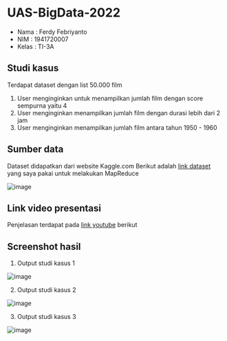 # UAS-BigData-2022

- Nama  : Ferdy Febriyanto
- NIM   : 1941720007
- Kelas : TI-3A


## Studi kasus

Terdapat dataset dengan list 50.000 film

1. User menginginkan untuk menampilkan jumlah film dengan score sempurna yaitu 4
2. User menginginkan menampilkan jumlah film dengan durasi lebih dari 2 jam
3. User menginginkan menampilkan jumlah film antara tahun 1950 - 1960

## Sumber data

Dataset didapatkan dari website Kaggle.com Berikut adalah [link dataset](https://www.kaggle.com/datasets/stefanoleone992/filmtv-movies-dataset) yang saya pakai untuk melakukan MapReduce

![image](https://user-images.githubusercontent.com/47923906/176544740-6c531400-3d9a-4271-9c66-9c980ee5bf5f.png)

## Link video presentasi
Penjelasan terdapat pada [link youtube](https://youtu.be/BON4LO2oxDM) berikut

## Screenshot hasil

1. Output studi kasus 1

![image](https://user-images.githubusercontent.com/47923906/176545913-9f850fc4-87d4-4027-a2aa-d209f6c5aed3.png)

2. Output studi kasus 2

![image](https://user-images.githubusercontent.com/47923906/176546025-1ad8cb68-1174-4788-9c40-4ad0c7fd599d.png)

3. Output studi kasus 3

![image](https://user-images.githubusercontent.com/47923906/176546423-999c312e-ecab-4ad6-a155-97d0fb5e252f.png)











